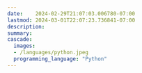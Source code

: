 ```yaml
---
date:    2024-02-29T21:07:03.006780-07:00
lastmod: 2024-03-01T22:07:23.736841-07:00
description: 
summary:     
cascade:
  images:
  - /languages/python.jpeg
  programming_language: "Python"
---
```

